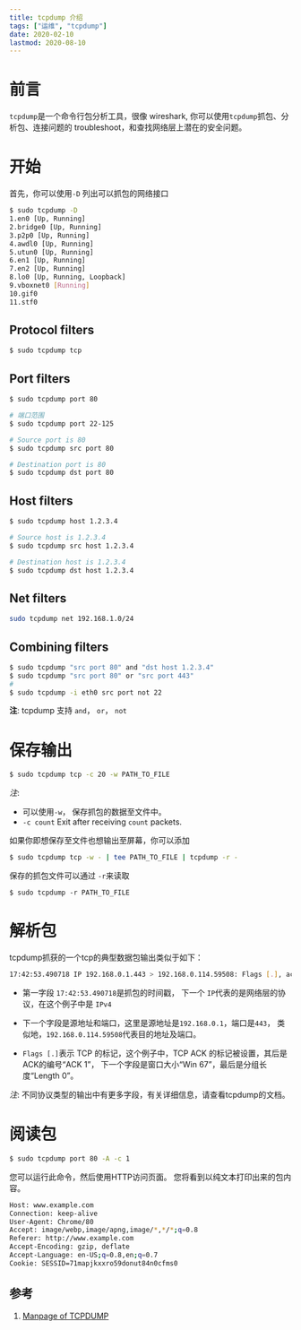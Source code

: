 ```yaml
---
title: tcpdump 介绍
tags: ["运维", "tcpdump"]
date: 2020-02-10
lastmod: 2020-08-10
---
```

# 前言
`tcpdump`是一个命令行包分析工具，很像 wireshark, 你可以使用`tcpdump`抓包、分析包、连接问题的 troubleshoot，和查找网络层上潜在的安全问题。 

# 开始

首先，你可以使用`-D` 列出可以抓包的网络接口

```sh
$ sudo tcpdump -D
1.en0 [Up, Running]
2.bridge0 [Up, Running]
3.p2p0 [Up, Running]
4.awdl0 [Up, Running]
5.utun0 [Up, Running]
6.en1 [Up, Running]
7.en2 [Up, Running]
8.lo0 [Up, Running, Loopback]
9.vboxnet0 [Running]
10.gif0
11.stf0
```


## Protocol filters

```sh
$ sudo tcpdump tcp
```

## Port filters

```sh
$ sudo tcpdump port 80

# 端口范围
$ sudo tcpdump port 22-125
```

```sh
# Source port is 80
$ sudo tcpdump src port 80 

# Destination port is 80
$ sudo tcpdump dst port 80
```

## Host filters

```sh
$ sudo tcpdump host 1.2.3.4

# Source host is 1.2.3.4
$ sudo tcpdump src host 1.2.3.4

# Destination host is 1.2.3.4
$ sudo tcpdump dst host 1.2.3.4
```

## Net filters
```sh
sudo tcpdump net 192.168.1.0/24
```

## Combining filters

```sh
$ sudo tcpdump "src port 80" and "dst host 1.2.3.4"
$ sudo tcpdump "src port 80" or "src port 443"
# 
$ sudo tcpdump -i eth0 src port not 22
```
__注__: tcpdump 支持 `and`， `or`， `not`



# 保存输出

```sh
$ sudo tcpdump tcp -c 20 -w PATH_TO_FILE 
```

_注_: 
* 可以使用`-w`， 保存抓包的数据至文件中。
* `-c count`  Exit after receiving `count` packets.



如果你即想保存至文件也想输出至屏幕，你可以添加

```sh
$ sudo tcpdump tcp -w - | tee PATH_TO_FILE | tcpdump -r -
```


保存的抓包文件可以通过 `-r`来读取

```
$ sudo tcpdump -r PATH_TO_FILE
```


# 解析包

tcpdump抓获的一个tcp的典型数据包输出类似于如下：

```sh
17:42:53.490718 IP 192.168.0.1.443 > 192.168.0.114.59508: Flags [.], ack 1, win 67, length 0
```

* 第一字段 `17:42:53.490718`是抓包的时间戳， 下一个 `IP`代表的是网络层的协议，在这个例子中是 `IPv4`

* 下一个字段是源地址和端口，这里是源地址是`192.168.0.1`，端口是`443`， 类似地，`192.168.0.114.59508`代表目的地址及端口。

* `Flags [.]`表示 TCP 的标记，这个例子中，TCP ACK 的标记被设置，其后是ACK的编号“ACK 1”， 下一个字段是窗口大小“Win 67”，最后是分组长度“Length 0”。

_注_: 不同协议类型的输出中有更多字段，有关详细信息，请查看tcpdump的文档。

# 阅读包

```sh
$ sudo tcpdump port 80 -A -c 1
```

您可以运行此命令，然后使用HTTP访问页面。 您将看到以纯文本打印出来的包内容。

```sh
Host: www.example.com
Connection: keep-alive
User-Agent: Chrome/80
Accept: image/webp,image/apng,image/*,*/*;q=0.8
Referer: http://www.example.com
Accept-Encoding: gzip, deflate
Accept-Language: en-US;q=0.8,en;q=0.7
Cookie: SESSID=71mapjkxxro59donut84n0cfms0
```

## 参考
1. [Manpage of TCPDUMP](https://www.tcpdump.org/manpages/tcpdump.1.html)
